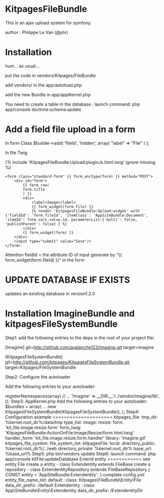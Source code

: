 KitpagesFileBundle
==================

This is an ajax upload system for symfony.

author : Philippe Le Van (@plv)


Installation
============
hum... as usual...

put the code in vendors/Kitpages/FileBundle

add vendors/ in the app/autoload.php

add the new Bundle in app/appKernel.php

You need to create a table in the database :
launch command:
php app/console doctrine:schema:update

Add a field file upload in a form
=================================
In form Class
        $builder->add(
            'fileId',
            'hidden',
            array(
                "label" => "File"
            )
        );

In file Twig
<link rel="stylesheet" type="text/css" href="{{ asset ("bundles/kitpagesfile/uploadify/uploadify.css") }}" />
<link rel="stylesheet" type="text/css" href="{{ asset ("bundles/kitpagesfile/css/style.css") }}" />

<script type="text/javascript" src="{{ asset ("bundles/kitpagesfile/uploadify/jquery.uploadify.min.js") }}"></script>
{% include 'KitpagesFileBundle:Upload:pluginJs.html.twig' ignore missing %}

    <form class="standard-form" {{ form_enctype(form) }} method="POST">
        <div id="form">
            {{ form_row(
            form.title
            ) }}
            <div>
                <label>Image</label>
                {{ form_widget(form.file) }}
                {% render 'KitpagesFileBundle:Upload:widget' with {'fieldId': 'form_fileId', 'itemClass': 'AppSiteBundle:Document', 'itemId': form.vars.value.id, parameterList:{'multi': false, 'publishParent': false} } %}
            </div>
            {{ form_widget(form) }}
        </div>
        <input type="submit" value="Save"/>
    </form>

Attention fieldId = the attribute ID of input generate by "{{ form_widget(form.fileId) }}" in the form

UPDATE DATABASE IF EXISTS
===========
updates an existing database in version1.2.0

Installation ImagineBundle and kitpagesFileSystemBundle
============
Step1:
add the following entries to the deps in the root of your project file:

[Imagine]
    git=http://github.com/avalanche123/Imagine.git
    target=imagine

[KitpagesFileSystemBundle]
    git=http://github.com/kitpages/KitpagesFileSystemBundle.git
    target=Kitpages/FileSystemBundle

Step2: Configure the autoloader

Add the following entries to your autoloader:

<?php
// app/autoload.php
* autoload.php
$loader->registerNamespaces(array(
    // ...
    'Imagine'          => __DIR__.'/../vendor/imagine/lib',
));

Step3: AppKernel.php
Add the following entries to your autoloader:
        $bundles = array(
        ...
            new Kitpages\FileSystemBundle\KitpagesFileSystemBundle(),
        );

Step4:
Configuration example
=====================
kitpages_file:
    tmp_dir: %kernel.root_dir%/data/tmp
    type_list:
        image:
            resize:
                form: 'kit_file.image.resize.form'
                form_twig: 'KitpagesFileBundle:ActionOnFile:Image/Resize/form.html.twig'
                handler_form: 'kit_file.image.resize.form.handler'
                library: 'imagine.gd'

kitpages_file_system:
    file_system_list:
        kitpagesFile:
            local:
                directory_public: %kernel.root_dir%/../web
                directory_private: %kernel.root_dir%
                base_url: %base_url%

Step5:
php bin/vendors update

Step6:
launch command:
php app/console kitFile:updateDatabase

Extend entity
============
see entity File
create a entity
    - class Extendentity extends FileBase
create a repository
 - class ExtendentityRepository extends FileBaseRepository
   {
       CONST entity = 'AppSiteBundle:Extendentity';
   }

complete config.yml
    entity_file_name_list:
        default :
            class: Kitpages\FileBundle\Entity\File
            data_dir_prefix: /default
        Extendentity :
            class: App\SiteBundle\Entity\Extendentity
            data_dir_prefix: /ExtendentityDir












